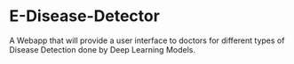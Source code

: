 # E-Disease-Detector
 A Webapp that will provide a user interface to doctors for different types of Disease Detection done by Deep Learning Models.
